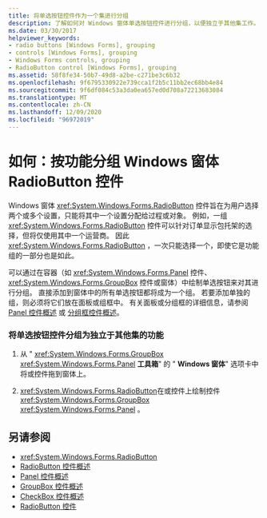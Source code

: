 ```yaml
---
title: 将单选按钮控件作为一个集进行分组
description: 了解如何对 Windows 窗体单选按钮控件进行分组，以便独立于其他集工作。
ms.date: 03/30/2017
helpviewer_keywords:
- radio buttons [Windows Forms], grouping
- controls [Windows Forms], grouping
- Windows Forms controls, grouping
- RadioButton control [Windows Forms], grouping
ms.assetid: 58f8fe34-50b7-49d8-a2be-c271be3c6b32
ms.openlocfilehash: 9f6795330922e739cca1f2b5c11bb2ec68bb4e84
ms.sourcegitcommit: 9f6df084c53a3da0ea657ed0d708a72213683084
ms.translationtype: MT
ms.contentlocale: zh-CN
ms.lasthandoff: 12/09/2020
ms.locfileid: "96972019"
---
```

# <a name="how-to-group-windows-forms-radiobutton-controls-to-function-as-a-set"></a>如何：按功能分组 Windows 窗体 RadioButton 控件
Windows 窗体 <xref:System.Windows.Forms.RadioButton> 控件旨在为用户选择两个或多个设置，只能将其中一个设置分配给过程或对象。 例如，一组 <xref:System.Windows.Forms.RadioButton> 控件可以针对订单显示包托架的选择，但将仅使用其中一个运营商。 因此 <xref:System.Windows.Forms.RadioButton> ，一次只能选择一个，即使它是功能组的一部分也是如此。  
  
 可以通过在容器（如 <xref:System.Windows.Forms.Panel> 控件、 <xref:System.Windows.Forms.GroupBox> 控件或窗体）中绘制单选按钮来对其进行分组。 直接添加到窗体中的所有单选按钮都将成为一个组。 若要添加单独的组，则必须将它们放在面板或组框中。 有关面板或分组框的详细信息，请参阅 [Panel 控件概述](panel-control-overview-windows-forms.md) 或 [分组框控件概述](groupbox-control-overview-windows-forms.md)。  
  
### <a name="to-group-radiobutton-controls-as-a-set-to-function-independently-of-other-sets"></a>将单选按钮控件分组为独立于其他集的功能  
  
1. 从 " <xref:System.Windows.Forms.GroupBox> <xref:System.Windows.Forms.Panel> **工具箱**" 的 " **Windows 窗体**" 选项卡中将或控件拖到窗体上。  
  
2. <xref:System.Windows.Forms.RadioButton>在或控件上绘制控件 <xref:System.Windows.Forms.GroupBox> <xref:System.Windows.Forms.Panel> 。  
  
## <a name="see-also"></a>另请参阅

- <xref:System.Windows.Forms.RadioButton>
- [RadioButton 控件概述](radiobutton-control-overview-windows-forms.md)
- [Panel 控件概述](panel-control-overview-windows-forms.md)
- [GroupBox 控件概述](groupbox-control-overview-windows-forms.md)
- [CheckBox 控件概述](checkbox-control-overview-windows-forms.md)
- [RadioButton 控件](radiobutton-control-windows-forms.md)
